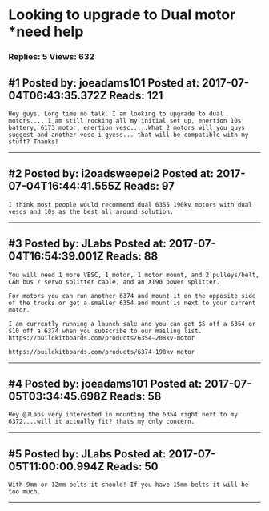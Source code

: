 # Looking to upgrade to Dual motor *need help

### Replies: 5 Views: 632

## \#1 Posted by: joeadams101 Posted at: 2017-07-04T06:43:35.372Z Reads: 121

```
Hey guys. Long time no talk. I am looking to upgrade to dual motors.... I am still rocking all my initial set up, enertion 10s battery, 6173 motor, enertion vesc.....What 2 motors will you guys suggest and another vesc i gyess... that will be compatible with my stuff? Thanks!
```

---
## \#2 Posted by: i2oadsweepei2 Posted at: 2017-07-04T16:44:41.555Z Reads: 97

```
I think most people would recommend dual 6355 190kv motors with dual vescs and 10s as the best all around solution.
```

---
## \#3 Posted by: JLabs Posted at: 2017-07-04T16:54:39.001Z Reads: 88

```
You will need 1 more VESC, 1 motor, 1 motor mount, and 2 pulleys/belt, CAN bus / servo splitter cable, and an XT90 power splitter. 

For motors you can run another 6374 and mount it on the opposite side of the trucks or get a smaller 6354 and mount is next to your current motor. 

I am currently running a launch sale and you can get $5 off a 6354 or $10 off a 6374 when you subscribe to our mailing list.
https://buildkitboards.com/products/6354-208kv-motor 

https://buildkitboards.com/products/6374-190kv-motor
```

---
## \#4 Posted by: joeadams101 Posted at: 2017-07-05T03:34:45.698Z Reads: 58

```
Hey @JLabs very interested in mounting the 6354 right next to my 6372....will it actually fit? thats my only concern.
```

---
## \#5 Posted by: JLabs Posted at: 2017-07-05T11:00:00.994Z Reads: 50

```
With 9mm or 12mm belts it should! If you have 15mm belts it will be too much.
```

---
